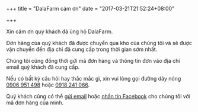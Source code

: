 +++
title = "DalaFarm cám ơn"
date = "2017-03-21T21:52:24+08:00"

+++

Xin cám ơn quý khách đã ủng hộ DalaFarm.

Đơn hàng của quý khách đã được chuyển qua kho của chúng tôi và sẽ được vận chuyển đến địa chỉ đã cung cấp trong thời gian sớm nhất. 

Chúng tôi cũng đồng thời gửi mã đơn hàng và thông tin đơn vào địa chỉ email quý khách đã cung cấp.
 
Nếu có bất kỳ câu hỏi hay thắc mắc gì, xin vui lòng gọi đường dây nóng [0906 951 498](tel:0906951498) hoặc [0918 241 066](tel:0918241066). 

Quý khách cũng có thể [gửi email](mailto:info@dalafarm.com.vn) hoặc [nhắn tin Facebook](https://fb.me/dalafarm.com.vn) cho chúng tôi với mã đơn hàng của mình.

